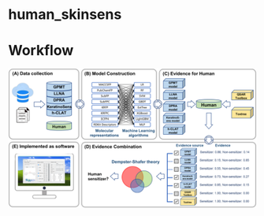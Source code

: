 # human_skinsens
# Workflow
![workflow.png](https://github.com/rewquiofds/human_skinsens/blob/main/workflow.png?raw=true)
